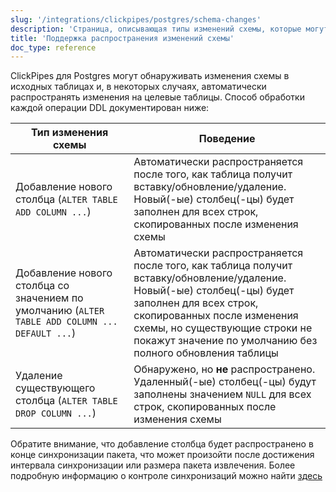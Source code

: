 ```yaml
---
slug: '/integrations/clickpipes/postgres/schema-changes'
description: 'Страница, описывающая типы изменений схемы, которые могут быть обнаружены'
title: 'Поддержка распространения изменений схемы'
doc_type: reference
---
```

ClickPipes для Postgres могут обнаруживать изменения схемы в исходных таблицах и, в некоторых случаях, автоматически распространять изменения на целевые таблицы. Способ обработки каждой операции DDL документирован ниже:

[//]: # "TODO Расширить эту страницу поведением при переименовании, изменениях типов данных и усечении + рекомендации по обработке несовместимых изменений схемы."

| Тип изменения схемы                                                                  | Поведение                             |
| ----------------------------------------------------------------------------------- | ------------------------------------- |
| Добавление нового столбца (`ALTER TABLE ADD COLUMN ...`)                           | Автоматически распространяется после того, как таблица получит вставку/обновление/удаление. Новый(-ые) столбец(-цы) будет заполнен для всех строк, скопированных после изменения схемы                                                   |
| Добавление нового столбца со значением по умолчанию (`ALTER TABLE ADD COLUMN ... DEFAULT ...`) | Автоматически распространяется после того, как таблица получит вставку/обновление/удаление. Новый(-ые) столбец(-цы) будет заполнен для всех строк, скопированных после изменения схемы, но существующие строки не покажут значение по умолчанию без полного обновления таблицы |
| Удаление существующего столбца (`ALTER TABLE DROP COLUMN ...`)                     | Обнаружено, но **не** распространено. Удаленный(-ые) столбец(-цы) будут заполнены значением `NULL` для всех строк, скопированных после изменения схемы                                                                |

Обратите внимание, что добавление столбца будет распространено в конце синхронизации пакета, что может произойти после достижения интервала синхронизации или размера пакета извлечения. Более подробную информацию о контроле синхронизаций можно найти [здесь](./controlling_sync.md)